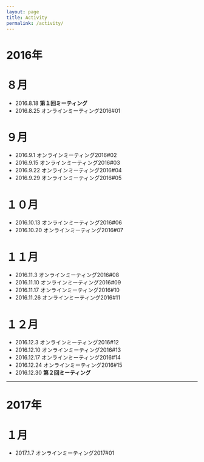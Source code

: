 ```yaml
---
layout: page
title: Activity
permalink: /activity/
---
```

# 2016年

# ８月
- 2016.8.18 **第１回ミーティング**
- 2016.8.25 オンラインミーティング2016#01

# ９月
- 2016.9.1 オンラインミーティング2016#02
- 2016.9.15 オンラインミーティング2016#03
- 2016.9.22 オンラインミーティング2016#04
- 2016.9.29 オンラインミーティング2016#05

# １０月
- 2016.10.13 オンラインミーティング2016#06
- 2016.10.20 オンラインミーティング2016#07

# １１月
- 2016.11.3 オンラインミーティング2016#08
- 2016.11.10 オンラインミーティング2016#09
- 2016.11.17 オンラインミーティング2016#10
- 2016.11.26 オンラインミーティング2016#11

# １２月
- 2016.12.3 オンラインミーティング2016#12
- 2016.12.10 オンラインミーティング2016#13
- 2016.12.17 オンラインミーティング2016#14
- 2016.12.24 オンラインミーティング2016#15
- 2016.12.30 **第２回ミーティング**

---

# 2017年

# １月
- 2017.1.7 オンラインミーティング2017#01
